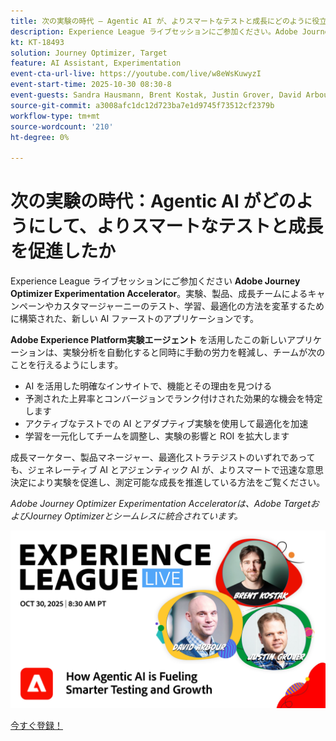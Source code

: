 ```yaml
---
title: 次の実験の時代 – Agentic AI が、よりスマートなテストと成長にどのように役立っているか
description: Experience League ライブセッションにご参加ください。Adobe Journey Optimizer Experimentation Acceleratorは、実験、製品、成長チームによるキャンペーンやカスタマージャーニーのテスト、学習、最適化の方法を変えるために構築された、新しい AI ファーストのアプリケーションです。
kt: KT-18493
solution: Journey Optimizer, Target
feature: AI Assistant, Experimentation
event-cta-url-live: https://youtube.com/live/w8eWsKuwyzI
event-start-time: 2025-10-30 08:30-8
event-guests: Sandra Hausmann, Brent Kostak, Justin Grover, David Arbour
source-git-commit: a3008afc1dc12d723ba7e1d9745f73512cf2379b
workflow-type: tm+mt
source-wordcount: '210'
ht-degree: 0%

---
```



# 次の実験の時代：Agentic AI がどのようにして、よりスマートなテストと成長を促進したか

Experience League ライブセッションにご参加ください **Adobe Journey Optimizer Experimentation Accelerator**。実験、製品、成長チームによるキャンペーンやカスタマージャーニーのテスト、学習、最適化の方法を変革するために構築された、新しい AI ファーストのアプリケーションです。

**Adobe Experience Platform実験エージェント** を活用したこの新しいアプリケーションは、実験分析を自動化すると同時に手動の労力を軽減し、チームが次のことを行えるようにします。

* AI を活用した明確なインサイトで、機能とその理由を見つける
* 予測された上昇率とコンバージョンでランク付けされた効果的な機会を特定します
* アクティブなテストでの AI とアダプティブ実験を使用して最適化を加速
* 学習を一元化してチームを調整し、実験の影響と ROI を拡大します

成長マーケター、製品マネージャー、最適化ストラテジストのいずれであっても、ジェネレーティブ AI とアジェンティック AI が、よりスマートで迅速な意思決定により実験を促進し、測定可能な成長を推進している方法をご覧ください。

*Adobe Journey Optimizer Experimentation Acceleratorは、Adobe TargetおよびJourney Optimizerとシームレスに統合されています。*

[![ExL LIVE 2024 年 1 月 17 日 &#x200B;](/help/experience-league-live/assets/exl-live-episode-10-30-25-web-banner-v2.png)](https://engage.adobe.com/ExpLeagueLive-251030.html)

[&#x200B; 今すぐ登録！](https://engage.adobe.com/ExpLeagueLive-251030.html)
